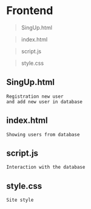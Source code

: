 Frontend
==========================================================

>SingUp.html

>index.html

>script.js

>style.css

SingUp.html
---------------------------------------------------------
```
Registration new user
and add new user in database
```
index.html
---------------------------------------------------------
```
Showing users from database
```
script.js
---------------------------------------------------------
```
Interaction with the database
```
style.css
---------------------------------------------------------
```
Site style
```
